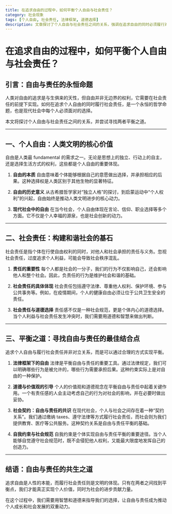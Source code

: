 ```yaml
---
title: 在追求自由的过程中，如何平衡个人自由与社会责任？
category: 社会现象
tags: [个人自由, 社会责任, 法律框架, 道德选择]
description: 文章探讨了个人自由与社会责任之间的关系，强调在追求自由的同时必须履行对社会的责任，提出通过法律框架、道德价值观及社会契约来实现两者的平衡，以促进个人成长和社会进步。
---
```

# 在追求自由的过程中，如何平衡个人自由与社会责任？

## 引言：自由与责任的永恒命题

人类对自由的追求是与生俱来的天性，但自由并非无边界的权利，它需要在社会责任的前提下实现。如何在追求个人自由的同时履行社会责任，是一个永恒的哲学命题，也是现代社会中每个人必须面对的选择。

本文将探讨个人自由与社会责任之间的关系，并尝试寻找两者平衡之道。

---

## 一、个人自由：人类文明的核心价值

自由是人类最 fundamental 的需求之一。无论是思想上的独立、行动上的自主，还是选择生活方式的权利，这些都是个人自由的重要体现。

1. **自由的本质**
   自由意味着个体能够根据自己的意愿做出选择，并承担相应的后果。这种选择权是人类区别于其他生物的显著特征。

2. **自由的历史意义**
   从古希腊哲学家对“独立人格”的探讨，到启蒙运动中“个人权利”的兴起，自由始终是推动人类文明进步的核心动力。

3. **现代社会中的自由**
   在当今社会，个人自由体现在言论、信仰、职业选择等多个方面。它不仅是个人幸福的源泉，也是社会创新的动力。

---

## 二、社会责任：构建和谐社会的基石

社会责任是指个体在行使自由权利的同时，对他人和社会承担的责任与义务。忽视社会责任，过度追求个人利益，可能会导致社会秩序混乱。

1. **责任的重要性**
   每个人都是社会的一分子，我们的行为不仅影响自己，还会影响他人和整个社会。因此，负责任的行为是维护社会和谐的基础。

2. **社会责任的具体体现**
   社会责任包括遵守法律、尊重他人权利、保护环境、参与公共事务等。例如，在疫情期间，个人的健康自由必须让位于公共卫生安全的责任。

3. **社会责任与道德选择**
   责任感不仅是一种社会规范，更是个体内心的道德选择。当个人利益与社会责任发生冲突时，我们需要用道德和智慧来做出判断。

---

## 三、平衡之道：寻找自由与责任的最佳结合点

追求个人自由与履行社会责任并非对立关系，而是可以通过合理的方式实现平衡。

1. **法律框架下的自由**
   法律是平衡自由与责任的重要工具。通过法律规定，我们可以明确哪些行为是被允许的，哪些行为需要承担后果。这种约束实际上是对自由的一种保护。

2. **道德与价值观的引导**
   个人的价值观和道德观念在平衡自由与责任中起着关键作用。一个有责任感的人会主动考虑自己的行为对社会的影响，并在必要时做出妥协。

3. **社会契约：自由与责任的共识**
   在现代社会，个人与社会之间存在着一种“契约关系”。我们通过缴纳 taxes、遵守法律等方式履行社会责任，而社会则为我们提供教育、医疗等公共服务。这种契约关系是自由与责任平衡的基础。

4. **自我约束与社会规范**
   自我约束是个体实现自由与责任平衡的重要途径。当个人能够自觉遵守社会规范时，既不会侵犯他人权利，又能最大限度地发挥自己的创造力。

---

## 结语：自由与责任的共生之道

追求自由是人性的本能，而履行社会责任则是文明的体现。只有在两者之间找到平衡点，我们才能真正实现个人价值，同时为社会的进步贡献力量。

在这个过程中，我们需要用智慧和道德来指导我们的选择，让自由与责任成为推动个人成长和社会发展的双重动力。